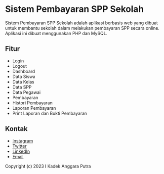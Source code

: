 # Sistem Pembayaran SPP Sekolah

Sistem Pembayaran SPP Sekolah adalah aplikasi berbasis web yang dibuat untuk membantu sekolah dalam melakukan pembayaran SPP secara online. Aplikasi ini dibuat menggunakan PHP dan MySQL.

## Fitur

- Login
- Logout
- Dashboard
- Data Siswa
- Data Kelas
- Data SPP
- Data Pegawai
- Pembayaran
- Histori Pembayaran
- Laporan Pembayaran
- Print Laporan dan Bukti Pembayaran

## Kontak

- [Instagram](https://instagram.com/anggara.ptra)
- [Twitter](https://twitter.com/anggara_ptra)
- [LinkedIn](https://www.linkedin.com/in/i-kadek-anggara-putra/)
- [Email](kadekanggaraptra@gmail.com)

Copyright (c) 2023 I Kadek Anggara Putra
